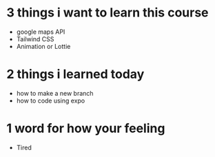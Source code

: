 # 3 things i want to learn this course 
- google maps API
- Tailwind CSS
- Animation or Lottie 

# 2 things i learned today
- how to make a new branch 
- how to code using expo 

# 1 word for how your feeling 
- Tired 